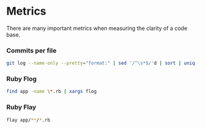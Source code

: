 # Metrics

There are many important metrics when measuring the clarity of a code base.

### Commits per file
```bash
git log --name-only --pretty="format:" | sed '/^\s*$/'d | sort | uniq -c | sort -r
```

### Ruby Flog

```bash
find app -name \*.rb | xargs flog
```

### Ruby Flay
```bash
flay app/**/*.rb
```
